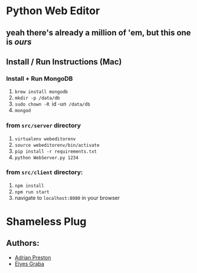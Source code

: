 # Python Web Editor
## yeah there's already a million of 'em, but this one is _ours_

## Install / Run Instructions (Mac)

### Install + Run MongoDB

1. `brew install mongodb`
2. `mkdir -p /data/db`
3. `sudo chown -R `id -un` /data/db`
4. `mongod`

### from `src/server` directory

1. `virtualenv webeditorenv`
2. `source webeditorenv/bin/activate`
3. `pip install -r requirements.txt`
2. `python WebServer.py 1234`

### from `src/client` directory:

1. `npm install`
2. `npm run start`
3. navigate to `localhost:8080` in your browser

# Shameless Plug
## Authors:
    
* [Adrian Preston](https://www.linkedin.com/in/adrian-preston/ "Baws Man McGhee") 
* [Elyes Graba](https://www.linkedin.com/in/elyes-graba "The prime suktemous")